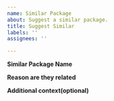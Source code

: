 ```yaml
---
name: Similar Package
about: Suggest a similar package.
title: Suggest Similar
labels: ''
assignees: ''

---
```


**Similar Package Name**

**Reason are they related**


 **Additional context(optional)**
